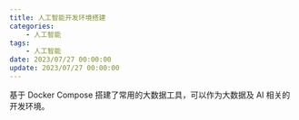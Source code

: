 ```yaml
---
title: 人工智能开发环境搭建
categories: 
    - 人工智能
tags:
    - 人工智能
date: 2023/07/27 00:00:00
update: 2023/07/27 00:00:00
---
```


基于 Docker Compose 搭建了常用的大数据工具，可以作为大数据及 AI 相关的开发环境。